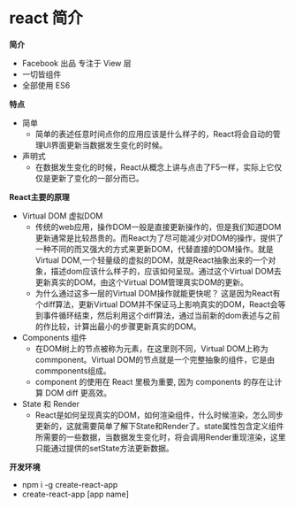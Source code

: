 # react 简介



**简介**

* Facebook 出品 专注于 View 层
* 一切皆组件
* 全部使用 ES6

**特点**

* 简单
  * 简单的表述任意时间点你的应用应该是什么样子的，React将会自动的管理UI界面更新当数据发生变化的时候。
* 声明式
  * 在数据发生变化的时候，React从概念上讲与点击了F5一样，实际上它仅仅是更新了变化的一部分而已。

**React主要的原理**

* Virtual DOM 虚拟DOM 
  * 传统的web应用，操作DOM一般是直接更新操作的，但是我们知道DOM更新通常是比较昂贵的。而React为了尽可能减少对DOM的操作，提供了一种不同的而又强大的方式来更新DOM，代替直接的DOM操作。就是Virtual DOM,一个轻量级的虚拟的DOM，就是React抽象出来的一个对象，描述dom应该什么样子的，应该如何呈现。通过这个Virtual DOM去更新真实的DOM，由这个Virtual DOM管理真实DOM的更新。
  * 为什么通过这多一层的Virtual DOM操作就能更快呢？ 这是因为React有个diff算法，更新Virtual DOM并不保证马上影响真实的DOM，React会等到事件循环结束，然后利用这个diff算法，通过当前新的dom表述与之前的作比较，计算出最小的步骤更新真实的DOM。
* Components 组件 
  * 在DOM树上的节点被称为元素，在这里则不同，Virtual DOM上称为commponent。Virtual DOM的节点就是一个完整抽象的组件，它是由commponents组成。
  * component 的使用在 React 里极为重要, 因为 components 的存在让计算 DOM diff 更高效。
* State 和 Render
  * React是如何呈现真实的DOM，如何渲染组件，什么时候渲染，怎么同步更新的，这就需要简单了解下State和Render了。state属性包含定义组件所需要的一些数据，当数据发生变化时，将会调用Render重现渲染，这里只能通过提供的setState方法更新数据。

**开发环境**

* npm i -g create-react-app
* create-react-app \[app name\]

